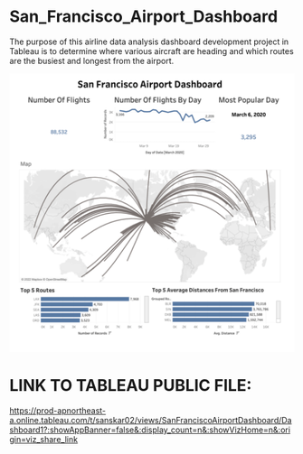 # San_Francisco_Airport_Dashboard
The purpose of this airline data analysis dashboard development project in Tableau is to determine where various aircraft are heading and which routes are the busiest and longest from the airport.

![This is an image](https://github.com/Sanskar02/San_Francisco_Airport_Dashboard/blob/0310fa99a7dffbcf90cec3e0409c2d53b4e3a747/Dashboard_2.png)


# LINK TO TABLEAU PUBLIC FILE:
https://prod-apnortheast-a.online.tableau.com/t/sanskar02/views/SanFranciscoAirportDashboard/Dashboard1?:showAppBanner=false&:display_count=n&:showVizHome=n&:origin=viz_share_link
